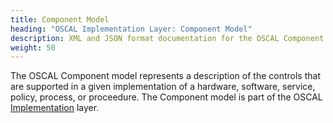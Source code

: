 ```yaml
---
title: Component Model
heading: "OSCAL Implementation Layer: Component Model"
description: XML and JSON format documentation for the OSCAL Component model, which is part of the OSCAL [Implementation layer](/learnmore/architecture/). These formats model a description of the controls that are supported in a given implementation of a hardware, software, service, policy, process, or proceedure.
weight: 50
---
```


The OSCAL Component model represents a description of the controls that are supported in a given implementation of a hardware, software, service, policy, process, or proceedure. The Component model is part of the OSCAL [Implementation](/learnmore/architecture/) layer.
